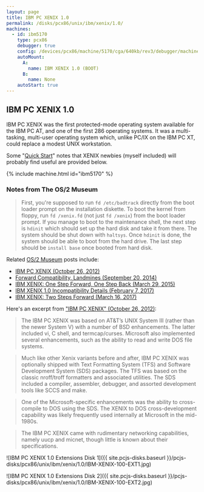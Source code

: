 ```yaml
---
layout: page
title: IBM PC XENIX 1.0
permalink: /disks/pcx86/unix/ibm/xenix/1.0/
machines:
  - id: ibm5170
    type: pcx86
    debugger: true
    config: /devices/pcx86/machine/5170/cga/640kb/rev3/debugger/machine.xml
    autoMount:
      A:
        name: IBM XENIX 1.0 (BOOT)
      B:
        name: None
    autoStart: true
---
```


IBM PC XENIX 1.0
----------------

IBM PC XENIX was the first protected-mode operating system available for the IBM PC AT, and one of the first 286
operating systems.  It was a multi-tasking, multi-user operating system which, unlike PC/IX on the IBM PC XT,
could replace a modest UNIX workstation.

Some "[Quick Start](#notes-from-the-os2-museum)" notes that XENIX newbies (myself included) will probably find useful
are provided below.

{% include machine.html id="ibm5170" %}

### Notes from The OS/2 Museum

> First, you're supposed to run `fd /etc/badtrack` directly from the boot loader prompt on the installation diskette.
To boot the kernel from floppy, run `fd /xenix.fd` (not just `fd /xenix`) from the boot loader prompt. If you manage
to boot to the maintenance shell, the next step is `hdinit` which should set up the hard disk and take it from there.
The system should be shut down with `haltsys`.  Once `hdinit` is done, the system should be able to boot from the hard
drive. The last step should be `install base` once booted from hard disk.

Related [OS/2 Museum](http://www.os2museum.com/) posts include:

- [IBM PC XENIX (October 26, 2012)](http://www.os2museum.com/wp/ibm-pc-xenix/)
- [Forward Compatibility, Landmines (September 20, 2014)](http://www.os2museum.com/wp/forward-compatibility-landmines/)
- [IBM XENIX: One Step Forward, One Step Back (March 29, 2015)](http://www.os2museum.com/wp/ibm-xenix-one-step-forward-one-step-back/)
- [IBM XENIX 1.0 Incompatibility Details (February 7, 2017)](http://www.os2museum.com/wp/ibm-xenix-1-0-incompatibility-details/)
- [IBM XENIX: Two Steps Forward (March 16, 2017)](http://www.os2museum.com/wp/ibm-xenix-two-steps-forward/)

Here's an excerpt from ["IBM PC XENIX" (October 26, 2012)](http://www.os2museum.com/wp/ibm-pc-xenix/):

> The IBM PC XENIX was based on AT&amp;T’s UNIX System III (rather than the newer System V) with a number of BSD
enhancements. The latter included vi, C shell, and termcap/curses. Microsoft also implemented several enhancements,
such as the ability to read and write DOS file systems.

> Much like other Xenix variants before and after, IBM PC XENIX was optionally shipped with Text Formatting System
(TFS) and Software Development System (SDS) packages. The TFS was based on the classic nroff/troff formatters and
associated utilities. The SDS included a compiler, assembler, debugger, and assorted development tools like SCCS and
make.

> One of the Microsoft-specific enhancements was the ability to cross-compile to DOS using the SDS. The XENIX to DOS
cross-development capability was likely frequently used internally at Microsoft in the mid-1980s.

> The IBM PC XENIX came with rudimentary networking capabilities, namely uucp and micnet, though little is known about
their specifications.

![IBM PC XENIX 1.0 Extensions Disk 1]({{ site.pcjs-disks.baseurl }}/pcjs-disks/pcx86/unix/ibm/xenix/1.0/IBM-XENIX-100-EXT1.jpg)

![IBM PC XENIX 1.0 Extensions Disk 2]({{ site.pcjs-disks.baseurl }}/pcjs-disks/pcx86/unix/ibm/xenix/1.0/IBM-XENIX-100-EXT2.jpg)

